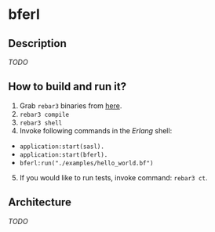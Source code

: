 # bferl

## Description

*TODO*

## How to build and run it?

1. Grab `rebar3` binaries from [here](https://github.com/rebar/rebar3).
2. `rebar3 compile`
3. `rebar3 shell`
4. Invoke following commands in the *Erlang* shell:
  - `application:start(sasl).`
  - `application:start(bferl).`
  - `bferl:run("./examples/hello_world.bf")`
5. If you would like to run tests, invoke command: `rebar3 ct`.

## Architecture

*TODO*
